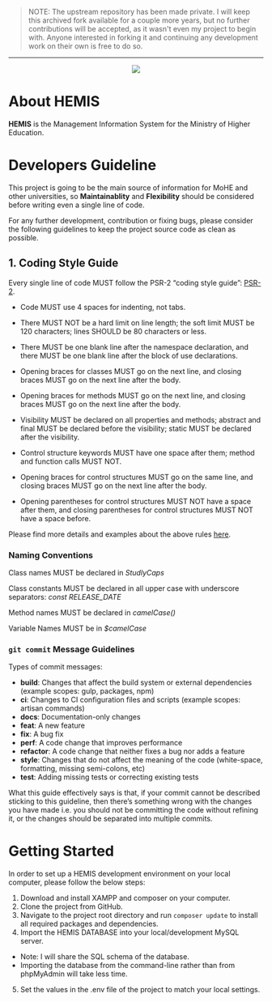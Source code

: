 > NOTE: The upstream repository has been made private. I will keep this archived fork available for a couple more years, but no further contributions will be accepted, as it wasn't even my project to begin with. Anyone interested in forking it and continuing any development work on their own is free to do so.

___

<p align="center"><img src="https://hemis.edu.af/img/hemis-logo.png"></p>

# About HEMIS

**HEMIS** is the Management Information System for the Ministry of Higher Education.

# Developers Guideline

This project is going to be the main source of information for MoHE and other universities, so **Maintainablity** and **Flexibility** should be considered before writing even a single line of code. 

For any further development, contribution or fixing bugs, please consider the following guidelines to keep the project source code as clean as possible.

## 1. Coding Style Guide

Every single line of code MUST follow the PSR-2 “coding style guide”: [PSR-2](https://www.php-fig.org/psr/psr-2).

* Code MUST use 4 spaces for indenting, not tabs.

* There MUST NOT be a hard limit on line length; the soft limit MUST be 120
characters; lines SHOULD be 80 characters or less.

* There MUST be one blank line after the namespace declaration, and there
MUST be one blank line after the block of use declarations.

* Opening braces for classes MUST go on the next line, and closing braces MUST
go on the next line after the body.

* Opening braces for methods MUST go on the next line, and closing braces MUST
go on the next line after the body.

* Visibility MUST be declared on all properties and methods; abstract and
final MUST be declared before the visibility; static MUST be declared
after the visibility.

* Control structure keywords MUST have one space after them; method and
function calls MUST NOT.

* Opening braces for control structures MUST go on the same line, and closing
braces MUST go on the next line after the body.

* Opening parentheses for control structures MUST NOT have a space after them,
and closing parentheses for control structures MUST NOT have a space before.

Please find more details and examples about the above rules [here](https://www.php-fig.org/psr/psr-2).

### Naming Conventions

Class names MUST be declared in *StudlyCaps*

Class constants MUST be declared in all upper case with underscore separators: *const RELEASE_DATE*

Method names MUST be declared in *camelCase()*

Variable Names MUST be in *$camelCase*

### `git commit` Message Guidelines

Types of commit messages:

 * **build**: Changes that affect the build system or external dependencies (example scopes: gulp, packages, npm)
 * **ci**: Changes to CI configuration files and scripts (example scopes: artisan commands)
 * **docs**: Documentation-only changes
 * **feat**: A new feature
 * **fix**: A bug fix
 * **perf**: A code change that improves performance
 * **refactor**: A code change that neither fixes a bug nor adds a feature
 * **style**: Changes that do not affect the meaning of the code (white-space, formatting, missing semi-colons, etc)
 * **test**: Adding missing tests or correcting existing tests

 What this guide effectively says is that, if your commit cannot be described sticking to this guideline, then there’s something wrong with the changes you have made i.e. you should not be committing the code without refining it, or the changes should be separated into multiple commits.

 # Getting Started

In order to set up a HEMIS development environment on your local computer, please follow the below steps:

1. Download and install XAMPP and composer on your computer.
2. Clone the project from GitHub.
3. Navigate to the project root directory and run `composer update` to install all required packages and dependencies.
4. Import the HEMIS DATABASE into your local/development MySQL server.
  - Note: I will share the SQL schema of the database.
  - Importing the database from the command-line rather than from phpMyAdmin will take less time.
5. Set the values in the .env file of the project to match your local settings.
